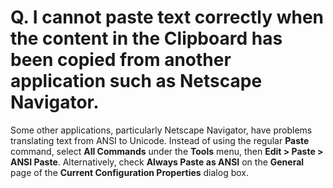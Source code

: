 # Q. I cannot paste text correctly when the content in the Clipboard has been copied from another application such as Netscape Navigator.

Some other applications, particularly Netscape Navigator, have problems translating text from ANSI to Unicode. Instead of using the regular
**Paste** command, select **All Commands** under the **Tools** menu, then
**Edit > Paste > ANSI Paste**. Alternatively, check **Always Paste as ANSI** on the
**General** page
of the **Current Configuration Properties** dialog box.
